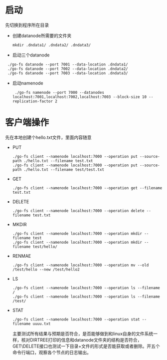 # 启动

先切换到程序所在目录

- 创建datanode所需要的文件夹

  ```
  mkdir .dndata1/ .dndata2/ .dndata3/
  ```

- 启动三个datanode

```
 ./go-fs datanode --port 7001 --data-location .dndata1/
 ./go-fs datanode --port 7002 --data-location .dndata2/
 ./go-fs datanode --port 7003 --data-location .dndata3/
```

- 启动namenode

  ```
   ./go-fs namenode --port 7000 --datanodes localhost:7001,localhost:7002,localhost:7003 --block-size 10 --replication-factor 2
  ```

# 客户端操作

先在本地创建个hello.txt文件，里面内容随意

- PUT

  ```
  ./go-fs client --namenode localhost:7000 --operation put --source-path ./hello.txt --filename test.txt
  ./go-fs client --namenode localhost:7000 --operation put --source-path ./hello.txt --filename test/test.txt
  ```

  

- GET

  ```
  ./go-fs client --namenode localhost:7000 --operation get --filename test.txt
  ```

  

- DELETE

  ```
  ./go-fs client --namenode localhost:7000 --operation delete --filename test.txt
  ```

  

- MKDIR

  ```
  ./go-fs client --namenode localhost:7000 --operation mkdir --filename test
  ./go-fs client --namenode localhost:7000 --operation mkdir --filename test/hello/
  ```

  

- RENMAE

  ```
  ./go-fs client --namenode localhost:7000 --operation mv --old /test/hello --new /test/hello2
  ```

  

- LS

  ```
  ./go-fs client --namenode localhost:7000 --operation ls --filename /
  ./go-fs client --namenode localhost:7000 --operation ls --filename /test/
  ```

  

- STAT

  ```
  ./go-fs client --namenode localhost:7000 --operation stat --filename uuuu.txt
  ```

  

  

  主要测试所有结果与预期是否符合，是否能够做到和linux自身的文件系统一样，核对DIRTREE打印的信息和datanode文件夹的结构是否符合，GET\DELETE接口也测试一下目录+文件的形式是否能获取或者删除。开五个命令行端口，观察各个节点的日志输出。

  